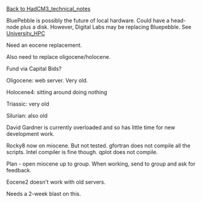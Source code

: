 [Back to HadCM3_technical_notes](HadCM3_technical_notes.md)

BluePebble is possibly the future of local hardware.  Could have a head-node plus a disk.  However, Digital Labs may be replacing Bluepebble.  See [University_HPC](University_HPC)

Need an eocene replacement.  

Also need to replace oligocene/holocene.

Fund via Capital Bids?

Oligocene: web server.  Very old.

Holocene4: sitting around doing nothing

Triassic: very old

Silurian: also old

David Gardner is currently overloaded and so has little time for new development work.

Rocky8 now on miocene.  But not tested.  gfortran does not compile all the scripts.  Intel compiler is fine though.  qplot does not compile.

Plan - open miocene up to group.  When working, send to group and ask for feedback.

Eocene2 doesn't work with old servers.

Needs a 2-week blast on this.

